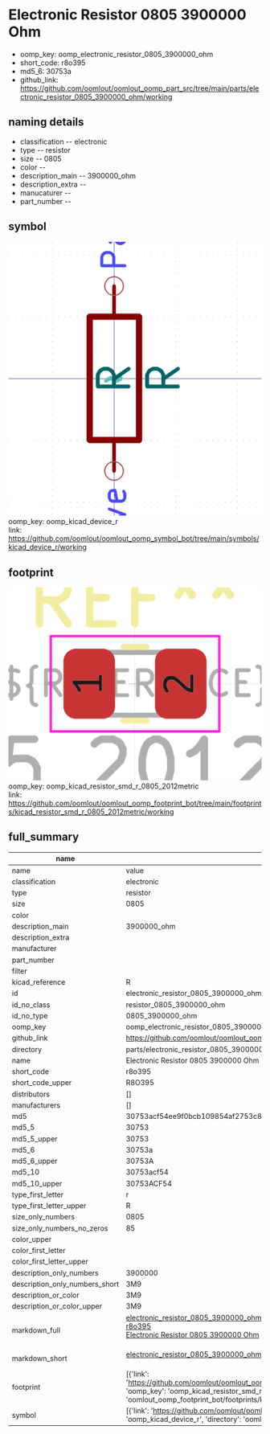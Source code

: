 # Electronic Resistor 0805 3900000 Ohm

  
* oomp_key: oomp_electronic_resistor_0805_3900000_ohm 
* short_code: r8o395
* md5_6: 30753a  
* github_link: https://github.com/oomlout/oomlout_oomp_part_src/tree/main/parts/electronic_resistor_0805_3900000_ohm/working  
## naming details
* classification -- electronic
* type -- resistor
* size -- 0805
* color -- 
* description_main -- 3900000_ohm
* description_extra -- 
* manucaturer -- 
* part_number -- 



## symbol

![](symbol/0/working/working_600.png)  
oomp_key: oomp_kicad_device_r  
link: https://github.com/oomlout/oomlout_oomp_symbol_bot/tree/main/symbols/kicad_device_r/working  

## footprint

![](footprint/0/working/working_600.png)  
oomp_key: oomp_kicad_resistor_smd_r_0805_2012metric  
link: https://github.com/oomlout/oomlout_oomp_footprint_bot/tree/main/footprints/kicad_resistor_smd_r_0805_2012metric/working  

## full_summary
| name | value | 
| --- | --- | 
| name | value | 
| classification | electronic | 
| type | resistor | 
| size | 0805 | 
| color |  | 
| description_main | 3900000_ohm | 
| description_extra |  | 
| manufacturer |  | 
| part_number |  | 
| filter |  | 
| kicad_reference | R | 
| id | electronic_resistor_0805_3900000_ohm | 
| id_no_class | resistor_0805_3900000_ohm | 
| id_no_type | 0805_3900000_ohm | 
| oomp_key | oomp_electronic_resistor_0805_3900000_ohm | 
| github_link | https://github.com/oomlout/oomlout_oomp_part_src/tree/main/parts/electronic_resistor_0805_3900000_ohm/working | 
| directory | parts/electronic_resistor_0805_3900000_ohm | 
| name | Electronic Resistor 0805 3900000 Ohm | 
| short_code | r8o395 | 
| short_code_upper | R8O395 | 
| distributors | [] | 
| manufacturers | [] | 
| md5 | 30753acf54ee9f0bcb109854af2753c8 | 
| md5_5 | 30753 | 
| md5_5_upper | 30753 | 
| md5_6 | 30753a | 
| md5_6_upper | 30753A | 
| md5_10 | 30753acf54 | 
| md5_10_upper | 30753ACF54 | 
| type_first_letter | r | 
| type_first_letter_upper | R | 
| size_only_numbers | 0805 | 
| size_only_numbers_no_zeros | 85 | 
| color_upper |  | 
| color_first_letter |  | 
| color_first_letter_upper |  | 
| description_only_numbers | 3900000 | 
| description_only_numbers_short | 3M9 | 
| description_or_color | 3M9 | 
| description_or_color_upper | 3M9 | 
| markdown_full | [electronic_resistor_0805_3900000_ohm](https://github.com/oomlout/oomlout_oomp_part_src/tree/main/parts/electronic_resistor_0805_3900000_ohm/working)<br>[r8o395](https://github.com/oomlout/oomlout_oomp_part_src/tree/main/parts/electronic_resistor_0805_3900000_ohm/working)<br>[Electronic Resistor 0805 3900000 Ohm](https://github.com/oomlout/oomlout_oomp_part_src/tree/main/parts/electronic_resistor_0805_3900000_ohm/working)<br><br> | 
| markdown_short | [electronic_resistor_0805_3900000_ohm](https://github.com/oomlout/oomlout_oomp_part_src/tree/main/parts/electronic_resistor_0805_3900000_ohm/working)<br><br> | 
| footprint | [{'link': 'https://github.com/oomlout/oomlout_oomp_footprint_bot/tree/main/foootprntss/kicad_resistor_smd_r_0805_2012metric', 'oomp_key': 'oomp_kicad_resistor_smd_r_0805_2012metric', 'directory': 'oomlout_oomp_footprint_bot/footprints/kicad_resistor_smd_r_0805_2012metric//working/working.kicad_mod'}] | 
| symbol | [{'link': 'https://github.com/oomlout/oomlout_oomp_symbol_bot/tree/main/symbols/kicad_device_r', 'oomp_key': 'oomp_kicad_device_r', 'directory': 'oomlout_oomp_symbol_bot/symbols/kicad_device_r//working/working.kicad_sym'}] | 
